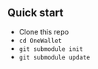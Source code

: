 
## Quick start

* Clone this repo
* `cd OneWallet`
* `git submodule init`
* `git submodule update`

